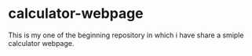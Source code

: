 # calculator-webpage
This is my one of the beginning repository in which i have share a smiple calculator webpage.
